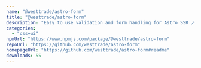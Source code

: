 ```yaml
---
name: "@westtrade/astro-form"
title: "@westtrade/astro-form"
description: "Easy to use validation and form handling for Astro SSR 🪄"
categories:
  - "css+ui"
npmUrl: "https://www.npmjs.com/package/@westtrade/astro-form"
repoUrl: "https://github.com/westtrade/astro-form"
homepageUrl: "https://github.com/westtrade/astro-form#readme"
downloads: 55
---
```

